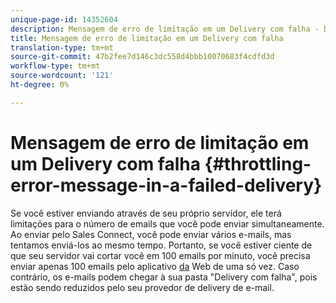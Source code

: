 ```yaml
---
unique-page-id: 14352604
description: Mensagem de erro de limitação em um Delivery com falha - Documentos do Marketing - Documentação do produto
title: Mensagem de erro de limitação em um Delivery com falha
translation-type: tm+mt
source-git-commit: 47b2fee7d146c3dc558d4bbb10070683f4cdfd3d
workflow-type: tm+mt
source-wordcount: '121'
ht-degree: 0%

---
```



# Mensagem de erro de limitação em um Delivery com falha {#throttling-error-message-in-a-failed-delivery}

Se você estiver enviando através de seu próprio servidor, ele terá limitações para o número de emails que você pode enviar simultaneamente. Ao enviar pelo Sales Connect, você pode enviar vários e-mails, mas tentamos enviá-los ao mesmo tempo. Portanto, se você estiver ciente de que seu servidor vai cortar você em 100 emails por minuto, você precisa enviar apenas 100 emails pelo aplicativo [da](http://toutapp.com/login) Web de uma só vez. Caso contrário, os e-mails podem chegar à sua pasta &quot;Delivery com falha&quot;, pois estão sendo reduzidos pelo seu provedor de delivery de e-mail.
